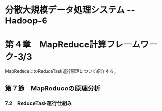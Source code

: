 # 分散大規模データ処理システム -- Hadoop-6

# 第４章　MapReduce計算フレームワーク-3/3

 MapReduceにのReduceTask運行原理について紹介する。

## 第７節　MapReduceの原理分析

### 7.2　ReduceTask運行仕組み